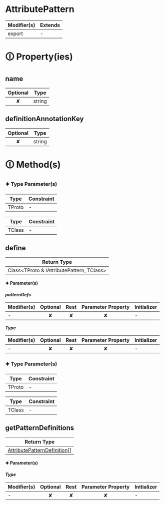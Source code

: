 # AttributePattern

| Modifier(s)                            | Extends                                    |
|----------------------------------------|--------------------------------------------|
| export | - |

# &#128712; Property(ies)

## name

| Optional                           | Type                         |
|:----------------------------------:|------------------------------|
| ✘ | string |

## definitionAnnotationKey

| Optional                           | Type                         |
|:----------------------------------:|------------------------------|
| ✘ | string |

# &#128712; Method(s)

### &#128966; Type Parameter(s)

| Type   | Constraint |
| ------ | ---------- |
| TProto | -          |

| Type   | Constraint |
| ------ | ---------- |
| TClass | -          |

## define

| Return Type                       |
|-----------------------------------|
| Class&lt;TProto & IAttributePattern, TClass&gt; |

**&#128966; Parameter(s)**

_**patternDefs**_

| Modifier(s)                              | Optional                           | Rest                          | Parameter Property                          | Initializer                       |
|------------------------------------------|:----------------------------------:|:-----------------------------:|:-------------------------------------------:|-----------------------------------|
| - | ✘  | ✘ | ✘ | - |

_**Type**_

| Modifier(s)                              | Optional                           | Rest                          | Parameter Property                          | Initializer                       |
|------------------------------------------|:----------------------------------:|:-----------------------------:|:-------------------------------------------:|-----------------------------------|
| - | ✘  | ✘ | ✘ | - |

### &#128966; Type Parameter(s)

| Type   | Constraint |
| ------ | ---------- |
| TProto | -          |

| Type   | Constraint |
| ------ | ---------- |
| TClass | -          |

## getPatternDefinitions

| Return Type                       |
|-----------------------------------|
| [AttributePatternDefinition](https://hamedfathi.gitbook.io/aurelia-2-doc-api/jit/interface/attribute-pattern/attributepatterndefinition)[] |

**&#128966; Parameter(s)**

_**Type**_

| Modifier(s)                              | Optional                           | Rest                          | Parameter Property                          | Initializer                       |
|------------------------------------------|:----------------------------------:|:-----------------------------:|:-------------------------------------------:|-----------------------------------|
| - | ✘  | ✘ | ✘ | - |